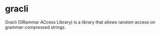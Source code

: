 # gracli
Gracli (GRammar ACcess LIbrary) is a library that allows random access on grammar-compressed strings.

